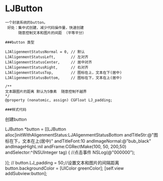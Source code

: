 # LJButton
```
一个封装系统的button。
 好处：集中式创建，减少代码操作量，快速创建
      随意控制文本和图片的间距 （平等平分）

###button 类型

LJAligenmentStatusNormal = 0, // 默认
LJAligenmentStatusLeft,       // 左对齐
LJAligenmentStatusCenter,     // 居中对齐
LJAligenmentStatusRight,      // 右对齐
LJAligenmentStatusTop,        // 图标在上，文本在下(居中)
LJAligenmentStatusBottom,     // 图标在下，文本在上(居中)

/**
文本跟图片的距离 默认为5像素  随意控制不越界
*/
@property (nonatomic, assign) CGFloat LJ_padding; 

###样式代码
```
创建button

LJButton *button = [[LJButton alloc]initWithAligenmentStatus:LJAligenmentStatusBottom andTitleStr:@"图标在下，文本在上(居中)" andTitleFont:10 andImageNormal:@"bub_black" andImageHighL:nil andFrame:CGRectMake(100, 50, 200,50) andSelector:^(NSUInteger tag) {
//点击事件
NSLog(@"000000");

}];
//    button.LJ_padding = 50;//设置文本和图片的间隔距离
button.backgroundColor = [UIColor greenColor];
[self.view addSubview:button];
